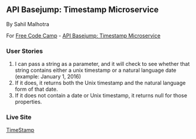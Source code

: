 ## API Basejump: Timestamp Microservice
By Sahil Malhotra

For [Free Code Camp](http://freecodecamp.com) - [API Basejump: Timestamp Microservice](http://www.freecodecamp.com/challenges/basejump-timestamp-microservice)

### User Stories

1. I can pass a string as a parameter, and it will check to see whether that string contains either a unix timestamp or a natural language date (example: January 1, 2016)
2. If it does, it returns both the Unix timestamp and the natural language form of that date.
3. If it does not contain a date or Unix timestamp, it returns null for those properties.

### Live Site
[TimeStamp](https://goo.gl/ww2Mcy)
